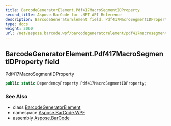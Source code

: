 ```yaml
---
title: BarcodeGeneratorElement.Pdf417MacroSegmentIDProperty
second_title: Aspose.BarCode for .NET API Reference
description: BarcodeGeneratorElement field. Pdf417MacroSegmentIDProperty
type: docs
weight: 2060
url: /net/aspose.barcode.wpf/barcodegeneratorelement/pdf417macrosegmentidproperty/
---
```

## BarcodeGeneratorElement.Pdf417MacroSegmentIDProperty field

Pdf417MacroSegmentIDProperty

```csharp
public static DependencyProperty Pdf417MacroSegmentIDProperty;
```

### See Also

* class [BarcodeGeneratorElement](../)
* namespace [Aspose.BarCode.WPF](../../barcodegeneratorelement/)
* assembly [Aspose.BarCode](../../../)


